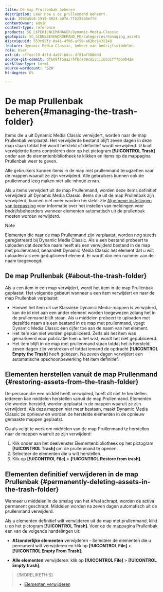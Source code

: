 ```yaml
---
title: De map Prullenbak beheren
description: Leer hoe u de prullenmand beheert.
uuid: 3992a5b8-1919-4924-b07d-7fb25565effd
contentOwner: admin
content-type: reference
products: SG_EXPERIENCEMANAGER/Dynamic-Media-Classic
geptopics: SG_SCENESEVENONDEMAND_PK/categories/managing_assets
discoiquuid: 553c95fc-0a41-4f06-af50-a62bc1438149
feature: Dynamic Media Classic, beheer van bedrijfsmiddelen
role: User
exl-id: cffeec19-43fd-4a97-bdcc-df81af108ddd
source-git-commit: df689ff5a127bfbc400ca5331168d1ff7bb0b42e
workflow-type: tm+mt
source-wordcount: '528'
ht-degree: 0%

---
```


# De map Prullenbak beheren{#managing-the-trash-folder}

Items die u uit Dynamic Media Classic verwijdert, worden naar de map Prullenbak verplaatst. Het verwijderde bestand blijft zeven dagen in deze map staan totdat het wordt hersteld of definitief wordt verwijderd. U kunt verwijderde items controleren door op het pictogram **[!UICONTROL Trash]** onder aan de elementenbibliotheek te klikken en items op de mappagina Prullenbak weer te geven.

Alle gebruikers kunnen items in de map met prullenmand terugzetten naar de mappen waaruit ze zijn verwijderd. Alle gebruikers kunnen ook de prullenmand leeg maken met alle inhoud ervan.

Als u items verwijdert uit de map Prullenmand, worden deze items definitief verwijderd uit Dynamic Media Classic. items die uit de map Prullenbak zijn verwijderd, kunnen niet meer worden hersteld. Zie [Algemene instellingen van toepassing](application-setup.md#general_settings) voor informatie over het instellen van meldingen voor bedrijfsbeheerders wanneer elementen automatisch uit de prullenbak moeten worden verwijderd.

>[!NOTE]
>
>Elementen die naar de map Prullenmand zijn verplaatst, worden nog steeds geregistreerd bij Dynamic Media Classic. Als u een bestand probeert te uploaden dat dezelfde naam heeft als een verwijderd bestand in de map met prullenmand, behandelt Dynamic Media Classic het element dat u wilt uploaden als een gedupliceerd element. Er wordt dan een nummer aan de naam toegevoegd.

## De map Prullenbak {#about-the-trash-folder}

Als u een item in een map verwijdert, wordt het item in de map Prullenbak geplaatst. Het volgende gebeurt wanneer u een item verwijdert en naar de map Prullenbak verplaatst:

* Hoewel het item uit uw Klassieke Dynamic Media-mappen is verwijderd, kan de id niet aan een ander element worden toegewezen zolang het in de prullenmand blijft staan. Als u middelen probeert te uploaden met dezelfde naam als een bestand in de map met prullenmand, voegt Dynamic Media Classic een cijfer toe aan de naam van het element.
* Het item kan niet worden gepubliceerd. Zelfs als het item was gemarkeerd voor publicatie toen u het wist, wordt het niet gepubliceerd.
* Het item blijft in de map met prullenmand staan totdat het is hersteld, zeven dagen zijn verstreken of totdat iemand de opdracht **[!UICONTROL Empty the Trash]** heeft gekozen. Na zeven dagen verwijdert een automatische opschoonbewerking het item definitief.

## Elementen herstellen vanuit de map Prullenmand {#restoring-assets-from-the-trash-folder}

De persoon die een middel heeft verwijderd, hoeft dit niet te herstellen. iedereen kan middelen herstellen vanuit de map Prullenmand. Elementen die worden hersteld, worden geplaatst in de mappen waaruit ze zijn verwijderd. Als deze mappen niet meer bestaan, maakt Dynamic Media Classic ze opnieuw en worden de herstelde elementen in de opnieuw gemaakte mappen geplaatst.

Ga als volgt te werk om middelen van de map Prullenmand te herstellen naar de mappen waaruit ze zijn verwijderd:

1. Klik onder aan het deelvenster Elementenbibliotheek op het pictogram **[!UICONTROL Trash]** om de prullenmand te openen.
1. Selecteer de elementen die u wilt herstellen.
1. Klik op **[!UICONTROL File]** > **[!UICONTROL Restore from trash]**.

## Elementen definitief verwijderen in de map Prullenbak {#permanently-deleting-assets-in-the-trash-folder}

Wanneer u middelen in de omslag van het Afval schrapt, worden de activa permanent geschrapt. Middelen worden na zeven dagen automatisch uit de prullenmand verwijderd.

Als u elementen definitief wilt verwijderen uit de map met prullenmand, klikt u op het pictogram **[!UICONTROL Trash]**. Voer op de mappagina Prullenbak een van de volgende handelingen uit:

* **Afzonderlijke elementen**  verwijderen - Selecteer de elementen die u permanent wilt verwijderen en klik op  **[!UICONTROL File]** >  **[!UICONTROL Empty From Trash]**.

* **Alle elementen**  verwijderen: klik op  **[!UICONTROL File]** >  **[!UICONTROL Empty trash]**.

>[!MORELIKETHIS]
>
>* [Elementen verwijderen](moving-renaming-deleting-assets.md#delete_assets)

